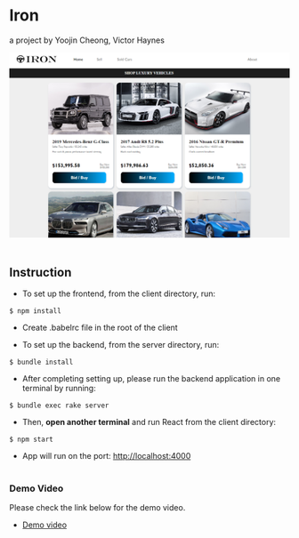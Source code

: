 # Iron
a project by Yoojin Cheong, Victor Haynes

<img src='iron-cars-client/src/Images/iron_1_home.png' width='800px' height='auto'>
<br></br>


## Instruction

* To set up the frontend, from the client directory, run:

```console
$ npm install
```

* Create .babelrc file in the root of the client

* To set up the backend, from the server directory, run:

```console
$ bundle install
```

* After completing setting up, please run the backend application in one terminal by running:

```console
$ bundle exec rake server
```

* Then, **open another terminal** and run React from the client directory:

```console
$ npm start
```

* App will run on the port: [http://localhost:4000](http://localhost:4000)
<br></br>


### Demo Video
Please check the link below for the demo video.
* [Demo video](https://www.yoojincheong.com/iron)
